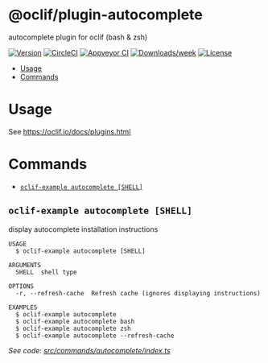 @oclif/plugin-autocomplete
==========================

autocomplete plugin for oclif (bash & zsh)

[![Version](https://img.shields.io/npm/v/@oclif/plugin-autocomplete.svg)](https://npmjs.org/package/@oclif/plugin-autocomplete)
[![CircleCI](https://circleci.com/gh/oclif/plugin-autocomplete/tree/master.svg?style=shield)](https://circleci.com/gh/oclif/plugin-autocomplete/tree/master)
[![Appveyor CI](https://ci.appveyor.com/api/projects/status/github/oclif/plugin-autocomplete?branch=master&svg=true)](https://ci.appveyor.com/project/oclif/plugin-autocomplete/branch/master)
[![Downloads/week](https://img.shields.io/npm/dw/@oclif/plugin-autocomplete.svg)](https://npmjs.org/package/@oclif/plugin-autocomplete)
[![License](https://img.shields.io/npm/l/@oclif/plugin-autocomplete.svg)](https://github.com/oclif/plugin-autocomplete/blob/master/package.json)

<!-- toc -->
* [Usage](#usage)
* [Commands](#commands)
<!-- tocstop -->
# Usage
See https://oclif.io/docs/plugins.html
# Commands
<!-- commands -->
* [`oclif-example autocomplete [SHELL]`](#oclif-example-autocomplete-shell)

## `oclif-example autocomplete [SHELL]`

display autocomplete installation instructions

```
USAGE
  $ oclif-example autocomplete [SHELL]

ARGUMENTS
  SHELL  shell type

OPTIONS
  -r, --refresh-cache  Refresh cache (ignores displaying instructions)

EXAMPLES
  $ oclif-example autocomplete
  $ oclif-example autocomplete bash
  $ oclif-example autocomplete zsh
  $ oclif-example autocomplete --refresh-cache
```

_See code: [src/commands/autocomplete/index.ts](https://github.com/oclif/plugin-autocomplete/blob/v0.3.0/src/commands/autocomplete/index.ts)_
<!-- commandsstop -->

